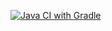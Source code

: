 [![Java CI with Gradle](https://github.com/Kseny22/gradle3/actions/workflows/gradle.yml/badge.svg)](https://github.com/Kseny22/gradle3/actions/workflows/gradle.yml)